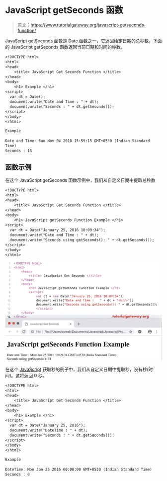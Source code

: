 # JavaScript getSeconds 函数

> 原文：<https://www.tutorialgateway.org/javascript-getseconds-function/>

JavaScript getSeconds 函数是 Date 函数之一，它返回给定日期的总秒数。下面的 JavaScript getSeconds 函数返回当前日期和时间的秒数。

```
<!DOCTYPE html>
<html>
<head>
    <title> JavaScript Get Seconds Function </title>
</head>
<body>
    <h1> Example </h1>
<script>
  var dt = Date();  
  document.write("Date and Time : " + dt);
  document.write("Seconds : " + dt.getSeconds());
</script>
</body>
</html>
```

```
Example

Date and Time: Sun Nov 04 2018 15:59:15 GMT+0530 (Indian Standard Time)
Seconds : 15
```

## 函数示例

在这个 JavaScript getSeconds 函数示例中，我们从自定义日期中提取总秒数

```
<!DOCTYPE html>
<html>
<head>
    <title> JavaScript Get Seconds Function </title>
</head>
<body>
    <h1> JavaScript getSeconds Function Example </h1>
<script>
  var dt = Date("January 25, 2016 10:09:34");
  document.write("Date and Time : " + dt);
  document.write("Seconds using getSeconds(): " + dt.getSeconds());
</script>
</body>
</html>
```

![JavaScript getSeconds Function 2](img/d3f0aaf9df386094d63629d421a06988.png)

在这个 [JavaScript](https://www.tutorialgateway.org/javascript/) 获取秒的例子中，我们从自定义日期中提取秒，没有秒(时间)。这将返回 0 秒。

```
<!DOCTYPE html>
<html>
<head>
    <title> JavaScript Get Seconds Function </title>
</head>
<body>
    <h1> Example </h1>
<script>
  var dt = Date("January 25, 2016");
  document.write("DateTime : " + dt);
  document.write("Seconds : " + dt.getSeconds());
</script>
</body>
</html>
```

```
Example

DateTime: Mon Jan 25 2016 00:00:00 GMT+0530 (Indian Standard Time)
Seconds : 0
```